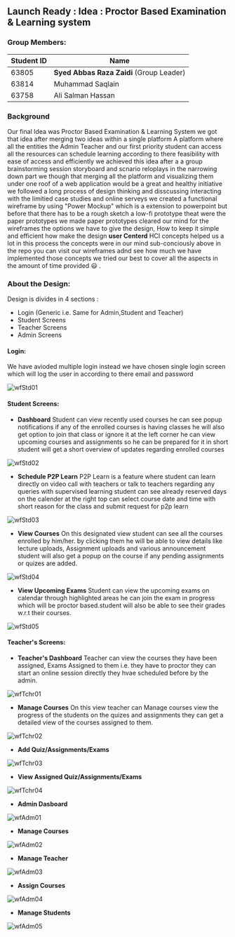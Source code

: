 ## Launch Ready : Idea : Proctor Based Examination & Learning system

### Group Members:

Student ID      |     Name
--------------- | -------------
   63805        | **Syed Abbas Raza Zaidi** (Group Leader)
   63814        | Muhammad Saqlain
   63758        | Ali Salman Hassan
   
   
   ### Background
      
Our final Idea was Proctor Based Examination & Learning System we got that idea after merging two ideas within a single platform A platform where all the entities the Admin Teacher and our first priority student can access all the resources can schedule learning according to there feasibility with ease of access and efficiently we achieved this idea after a a group brainstorming session storyboard and scnario reloplays in the narrowing down part we though that merging all the platform and visualizing them under one roof of a web application would be a great and healthy initiative we followed a long process of design thinking and disscussing interacting with the limitied case studies and online serveys we created a functional wireframe by using "Power Mockup" which is a extension to powerpoint but before that there has to be a rough sketch a low-fi prototype theat were the paper prototypes we made paper prototypes cleared our mind for the wireframes the options we have to give the design, How to keep it simple and efficient how make the design **user Centerd** HCI concepts helped us a lot in this process the concepts  were in our mind sub-conciously above in the repo you can visit our wireframes adnd see how much we have implemented those concepts we tried our best to cover all the aspects in the amount of time provided :smiley: . 

   ### About the Design:

Design is divides in 4 sections :

* Login (Generic i.e. Same for Admin,Student and Teacher)
* Student Screens
* Teacher Screens 
* Admin Screens

#### Login:

   We have avioded multiple login instead we have chosen single login screen which will log the user in according to there email and password
                
   ![wfStd01](https://user-images.githubusercontent.com/61627416/148562641-69e6e1cb-fb01-45aa-b222-87f1d9472aa3.png "Login Screen")

#### Student Screens:

   * **Dashboard**
   Student can view recently used courses he can see popup notifications if any of the enrolled courses is having classes he will also get option to join that class
   or ignore it at the left corner he can view upcoming courses and assignments so he can be prepared for it in short student will get a short overview of updates regarding 
   enrolled courses
   
   ![wfStd02](https://user-images.githubusercontent.com/61627416/148563379-85da090a-e416-430e-9997-c1cd44f5e4ae.png "Student Dasboard")

  * **Schedule P2P Learn**
   P2P Learn is a feature where student can learn directly on video call with teachers or talk to teachers regarding any queries with supervised learning student can see already
   reserved days on the calender at the right top can select course date and time with short reason for the class and submit request for p2p learn
   
   ![wfStd03](https://user-images.githubusercontent.com/61627416/148563669-be348068-39f0-42e4-b4f0-cb3e7fb1b594.png "Schedule p2p Learn")
   
  * **View Courses**
   On this designated view student can see all the courses enrolled by him/her. by clicking them he will be able to view details like lecture uploads, Assignment uploads and        various announcement student will also get a popup on the course if any pending assignments or quizes are added.
   
   ![wfStd04](https://user-images.githubusercontent.com/61627416/148564252-6faf29e6-c43f-475e-84d8-db97b3c37f41.png "View Courses")
   
  * **View Upcoming Exams**
   Student can view the upcoming exams on calendar through highlighted areas he can join the exam in progress which will be proctor based.student will also be able to see their    grades w.r.t their courses.
  
   ![wfStd05](https://user-images.githubusercontent.com/61627416/148564808-ddef8c11-d1c7-46fd-b6b5-c575289a7d30.png "View Upcoming Exam")
   
#### Teacher's Screens:

  * **Teacher's Dashboard**
   Teacher can view the courses they have been assigned, Exams Assigned to them i.e. they have to proctor they can start an online session directly they hvae scheduled before by    the admin.
   
   ![wfTchr01](https://user-images.githubusercontent.com/61627416/148565310-c846fd50-5ac2-4ec8-9ee9-7a5fa871b4a7.png "Teacher's Dashboard")
   
  * **Manage Courses**
   On this view teacher can Manage courses view the progress of the students on the quizes and assignments they can get a detailed view of the courses assigned to them.
   
   ![wfTchr02](https://user-images.githubusercontent.com/61627416/148565651-195bafbe-f0f5-4d22-ad2d-a62b7994950b.png "Manage Courses")
 
  * **Add Quiz/Assignments/Exams**

   ![wfTchr03](https://user-images.githubusercontent.com/61627416/148567070-025289a4-13b9-45e0-98fa-e38b26fdb930.png "Add Quiz/Assignments/Exams")


  * **View Assigned Quiz/Assignments/Exams**
   
   ![wfTchr04](https://user-images.githubusercontent.com/61627416/148567093-3e6b0c48-8439-4eba-b2ab-6f014a456452.png "View Assigned Quiz/Assignments/Exams")


  * **Admin Dasboard**

   ![wfAdm01](https://user-images.githubusercontent.com/61627416/148567116-dd776af0-09d3-49c2-bfc9-a4fe0f28749f.png "Admin Dasboard")

  * **Manage Courses**
   
   ![wfAdm02](https://user-images.githubusercontent.com/61627416/148567152-2c6758c8-790c-43e6-ade0-7d5f05bc6040.png "Manage Courses")


  * **Manage Teacher**

   ![wfAdm03](https://user-images.githubusercontent.com/61627416/148567189-33367183-6e44-4430-9b7f-508f55845779.png "Manage Teacher")


  * **Assign Courses**

   ![wfAdm04](https://user-images.githubusercontent.com/61627416/148567211-0d66f632-2413-473a-ba3d-26e143820ebc.png "Assign Courses")
  
  
  * **Manage Students**
   
   ![wfAdm05](https://user-images.githubusercontent.com/61627416/148567253-89ccf780-4967-4a1b-9764-20180befeba9.png "Manage Students")

